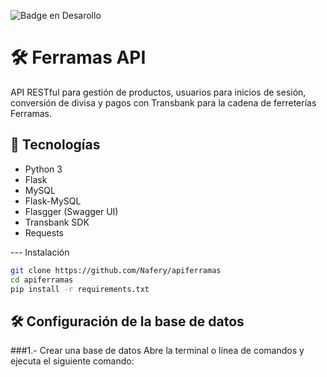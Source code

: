 ![Badge en Desarollo](https://img.shields.io/badge/STATUS-EN%20DESAROLLO-green)
# 🛠️ Ferramas API

API RESTful para gestión de productos, usuarios para inicios de sesión, conversión de divisa
y pagos con Transbank para la cadena de ferreterías Ferramas.

## 🚀 Tecnologías

- Python 3
- Flask
- MySQL
- Flask-MySQL
- Flasgger (Swagger UI)
- Transbank SDK
- Requests 

--- Instalación 

```bash
git clone https://github.com/Nafery/apiferramas
cd apiferramas
pip install -r requirements.txt
```

## 🛠️  Configuración de la base de datos
###1.- Crear una base de datos
Abre la terminal o línea de comandos y ejecuta el siguiente comando: